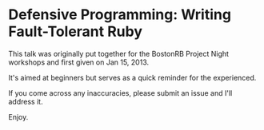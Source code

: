 Defensive Programming: Writing Fault-Tolerant Ruby
==================================================
This talk was originally put together for the BostonRB Project Night workshops and first given on Jan 15, 2013. 

It's aimed at beginners but serves as a quick reminder for the experienced.

If you come across any inaccuracies, please submit an issue and I'll address it. 

Enjoy.
